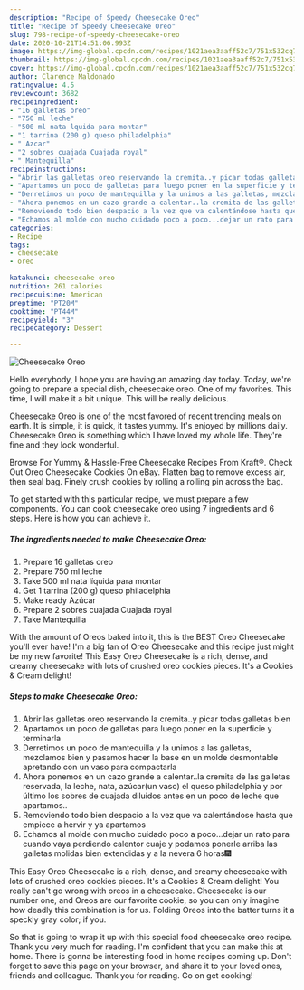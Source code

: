 ```yaml
---
description: "Recipe of Speedy Cheesecake Oreo"
title: "Recipe of Speedy Cheesecake Oreo"
slug: 798-recipe-of-speedy-cheesecake-oreo
date: 2020-10-21T14:51:06.993Z
image: https://img-global.cpcdn.com/recipes/1021aea3aaff52c7/751x532cq70/cheesecake-oreo-foto-principal.jpg
thumbnail: https://img-global.cpcdn.com/recipes/1021aea3aaff52c7/751x532cq70/cheesecake-oreo-foto-principal.jpg
cover: https://img-global.cpcdn.com/recipes/1021aea3aaff52c7/751x532cq70/cheesecake-oreo-foto-principal.jpg
author: Clarence Maldonado
ratingvalue: 4.5
reviewcount: 3682
recipeingredient:
- "16 galletas oreo"
- "750 ml leche"
- "500 ml nata lquida para montar"
- "1 tarrina (200 g) queso philadelphia"
- " Azcar"
- "2 sobres cuajada Cuajada royal"
- " Mantequilla"
recipeinstructions:
- "Abrir las galletas oreo reservando la cremita..y picar todas galletas bien"
- "Apartamos un poco de galletas para luego poner en la superficie y terminarla"
- "Derretimos un poco de mantequilla y la unimos a las galletas, mezclamos bien y pasamos hacer la base en un molde desmontable apretando con un vaso para compactarla"
- "Ahora ponemos en un cazo grande a calentar..la cremita de las galletas reservada, la leche, nata, azúcar(un vaso) el queso philadelphia y por último los sobres de cuajada diluidos antes en un poco de leche que apartamos.."
- "Removiendo todo bien despacio a la vez que va calentándose hasta que empiece a hervir y ya apartamos"
- "Echamos al molde con mucho cuidado poco a poco...dejar un rato para cuando vaya perdiendo calentor cuaje y podamos ponerle arriba las galletas molidas bien extendidas y a la nevera 6 horas🎆"
categories:
- Recipe
tags:
- cheesecake
- oreo

katakunci: cheesecake oreo 
nutrition: 261 calories
recipecuisine: American
preptime: "PT20M"
cooktime: "PT44M"
recipeyield: "3"
recipecategory: Dessert

---
```



![Cheesecake Oreo](https://img-global.cpcdn.com/recipes/1021aea3aaff52c7/751x532cq70/cheesecake-oreo-foto-principal.jpg)

Hello everybody, I hope you are having an amazing day today. Today, we're going to prepare a special dish, cheesecake oreo. One of my favorites. This time, I will make it a bit unique. This will be really delicious.

Cheesecake Oreo is one of the most favored of recent trending meals on earth. It is simple, it is quick, it tastes yummy. It's enjoyed by millions daily. Cheesecake Oreo is something which I have loved my whole life. They're fine and they look wonderful.

Browse For Yummy &amp; Hassle-Free Cheesecake Recipes From Kraft®. Check Out Oreo Cheesecake Cookies On eBay. Flatten bag to remove excess air, then seal bag. Finely crush cookies by rolling a rolling pin across the bag.


To get started with this particular recipe, we must prepare a few components. You can cook cheesecake oreo using 7 ingredients and 6 steps. Here is how you can achieve it.

<!--inarticleads1-->

##### The ingredients needed to make Cheesecake Oreo:

1. Prepare 16 galletas oreo
1. Prepare 750 ml leche
1. Take 500 ml nata líquida para montar
1. Get 1 tarrina (200 g) queso philadelphia
1. Make ready  Azúcar
1. Prepare 2 sobres cuajada Cuajada royal
1. Take  Mantequilla


With the amount of Oreos baked into it, this is the BEST Oreo Cheesecake you&#39;ll ever have! I&#39;m a big fan of Oreo Cheesecake and this recipe just might be my new favorite! This Easy Oreo Cheesecake is a rich, dense, and creamy cheesecake with lots of crushed oreo cookies pieces. It&#39;s a Cookies &amp; Cream delight! 

<!--inarticleads2-->

##### Steps to make Cheesecake Oreo:

1. Abrir las galletas oreo reservando la cremita..y picar todas galletas bien
1. Apartamos un poco de galletas para luego poner en la superficie y terminarla
1. Derretimos un poco de mantequilla y la unimos a las galletas, mezclamos bien y pasamos hacer la base en un molde desmontable apretando con un vaso para compactarla
1. Ahora ponemos en un cazo grande a calentar..la cremita de las galletas reservada, la leche, nata, azúcar(un vaso) el queso philadelphia y por último los sobres de cuajada diluidos antes en un poco de leche que apartamos..
1. Removiendo todo bien despacio a la vez que va calentándose hasta que empiece a hervir y ya apartamos
1. Echamos al molde con mucho cuidado poco a poco...dejar un rato para cuando vaya perdiendo calentor cuaje y podamos ponerle arriba las galletas molidas bien extendidas y a la nevera 6 horas🎆


This Easy Oreo Cheesecake is a rich, dense, and creamy cheesecake with lots of crushed oreo cookies pieces. It&#39;s a Cookies &amp; Cream delight! You really can&#39;t go wrong with oreos in a cheesecake. Cheesecake is our number one, and Oreos are our favorite cookie, so you can only imagine how deadly this combination is for us. Folding Oreos into the batter turns it a speckly gray color; if you. 

So that is going to wrap it up with this special food cheesecake oreo recipe. Thank you very much for reading. I'm confident that you can make this at home. There is gonna be interesting food in home recipes coming up. Don't forget to save this page on your browser, and share it to your loved ones, friends and colleague. Thank you for reading. Go on get cooking!
